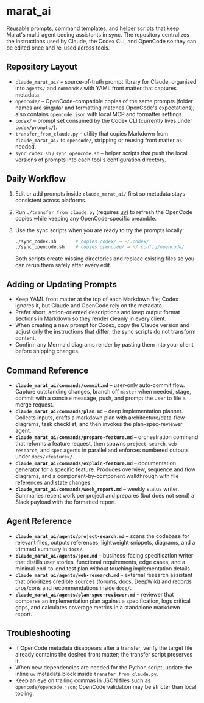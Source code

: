 marat_ai
========

Reusable prompts, command templates, and helper scripts that keep Marat's
multi-agent coding assistants in sync. The repository centralizes the
instructions used by Claude, the Codex CLI, and OpenCode so they can be edited
once and re-used across tools.

Repository Layout
-----------------
- `claude_marat_ai/` – source-of-truth prompt library for Claude, organised into
  `agents/` and `commands/` with YAML front matter that captures metadata.
- `opencode/` – OpenCode-compatible copies of the same prompts (folder names are
  singular and formatting matches OpenCode's expectations); also contains
  `opencode.json` with local MCP and formatter settings.
- `codex/` – prompt set consumed by the Codex CLI (currently lives under
  `codex/prompts/`).
- `transfer_from_claude.py` – utility that copies Markdown from
  `claude_marat_ai/` to `opencode/`, stripping or reusing front matter as needed.
- `sync_codex.sh` / `sync_opencode.sh` – helper scripts that push the local
  versions of prompts into each tool's configuration directory.

Daily Workflow
--------------
1. Edit or add prompts inside `claude_marat_ai/` first so metadata stays
   consistent across platforms.
2. Run `./transfer_from_claude.py` (requires [uv](https://github.com/astral-sh/uv))
   to refresh the OpenCode copies while keeping any OpenCode-specific preamble.
3. Use the sync scripts when you are ready to try the prompts locally:

   ```bash
   ./sync_codex.sh       # copies codex/ → ~/.codex/
   ./sync_opencode.sh    # copies opencode/ → ~/.config/opencode/
   ```

   Both scripts create missing directories and replace existing files so you can
   rerun them safely after every edit.

Adding or Updating Prompts
--------------------------
- Keep YAML front matter at the top of each Markdown file; Codex ignores it, but
  Claude and OpenCode rely on the metadata.
- Prefer short, action-oriented descriptions and keep output format sections in
  Markdown so they render cleanly in every client.
- When creating a new prompt for Codex, copy the Claude version and adjust only
  the instructions that differ; the sync scripts do not transform content.
- Confirm any Mermaid diagrams render by pasting them into your client before
  shipping changes.

Command Reference
-----------------
- **`claude_marat_ai/commands/commit.md`** – user-only auto-commit flow. Capture
  outstanding changes, branch off `master` when needed, stage, commit with a
  concise message, push, and prompt the user to file a merge request.
- **`claude_marat_ai/commands/plan.md`** – deep implementation planner. Collects
  inputs, drafts a markdown plan with architecture/data-flow diagrams, task
  checklist, and then invokes the plan-spec-reviewer agent.
- **`claude_marat_ai/commands/prepare-feature.md`** – orchestration command that
  reforms a feature request, then spawns `project-search`, `web-research`, and
  `spec` agents in parallel and enforces numbered outputs under `docs/<feature>/`.
- **`claude_marat_ai/commands/explain-feature.md`** – documentation generator for
  a specific feature. Produces overview, sequence and flow diagrams, and a
  component-by-component walkthrough with file references and state changes.
- **`claude_marat_ai/commands/week_report.md`** – weekly status writer. Summaries
  recent work per project and prepares (but does not send) a Slack payload with
  the formatted report.

Agent Reference
---------------
- **`claude_marat_ai/agents/project-search.md`** – scans the codebase for
  relevant files, outputs references, lightweight snippets, diagrams, and a
  trimmed summary in `docs/`.
- **`claude_marat_ai/agents/spec.md`** – business-facing specification writer
  that distills user stories, functional requirements, edge cases, and a minimal
  end-to-end test plan without touching implementation details.
- **`claude_marat_ai/agents/web-research.md`** – external research assistant that
  prioritizes credible sources (forums, docs, DeepWiki) and records pros/cons and
  recommendations inside `docs/`.
- **`claude_marat_ai/agents/plan-spec-reviewer.md`** – reviewer that compares an
  implementation plan against a specification, logs critical gaps, and calculates
  coverage metrics in a standalone markdown report.

Troubleshooting
---------------
- If OpenCode metadata disappears after a transfer, verify the target file
  already contains the desired front matter; the transfer script preserves it.
- When new dependencies are needed for the Python script, update the inline
  `uv` metadata block inside `transfer_from_claude.py`.
- Keep an eye on trailing commas in JSON files such as
  `opencode/opencode.json`; OpenCode validation may be stricter than local
  tooling.
